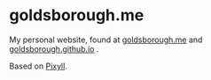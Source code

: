 # goldsborough.me

My personal website, found at [goldsborough.me](http://www.goldsborough.me) and [goldsborough.github.io](https://www.goldsborough.github.io) .

Based on [Pixyll](https://github.com/johnotander/pixyll).
